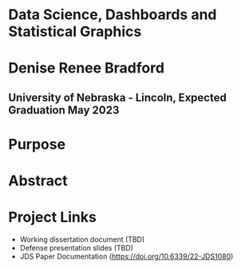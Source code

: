 # Data Science, Dashboards and Statistical Graphics
# Denise Renee Bradford

## University of Nebraska - Lincoln, Expected Graduation May 2023

# Purpose

# Abstract

# Project Links

- Working dissertation document (TBD)
- Defense presentation slides (TBD)
- JDS Paper Documentation (https://doi.org/10.6339/22-JDS1080)
